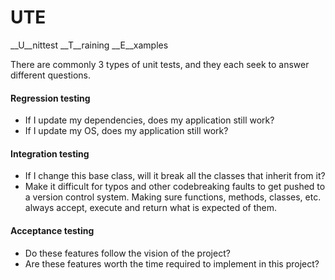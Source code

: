 # UTE
__U__nittest __T__raining __E__xamples

There are commonly 3 types of unit tests, and they each seek to answer different questions.

#### Regression testing
  - If I update my dependencies, does my application still work?
  - If I update my OS, does my application still work?

#### Integration testing
  - If I change this base class, will it break all the classes that inherit from it?
  - Make it difficult for typos and other codebreaking faults to get pushed to a version control system. Making sure functions, methods, classes, etc. always accept, execute and return what is expected of them.

#### Acceptance testing
  - Do these features follow the vision of the project?
  - Are these features worth the time required to implement in this project?
